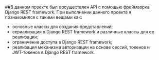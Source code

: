 ##В данном проекте был орсуществлен API с помощью фреймворка Django REST framework.
При выполнении данного проекта я познакомился с такими вещами как:
* основные классы для создания представлений;
* сериализация в Django REST framework и различные классы для ее реализации;
* ограничение доступа в Django REST framework;
* реализация механизма авторизации на основе сессий, токенов и JWT-токенов в Django REST framework.
